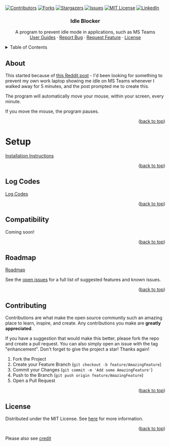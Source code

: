<!-- Improved compatibility of back to top link: See: https://github.com/othneildrew/Best-README-Template/pull/73 -->
<a id="readme-top"></a>
<!--
*** 
-->

<!-- PROJECT SHIELDS -->
<!--
*** I'm using markdown "reference style" links for readability.
*** Reference links are enclosed in brackets [ ] instead of parentheses ( ).
*** See the bottom of this document for the declaration of the reference variables
*** for contributors-url, forks-url, etc. This is an optional, concise syntax you may use.
*** https://www.markdownguide.org/basic-syntax/#reference-style-links
-->

[![Contributors][contributors-shield]][contributors-url]
[![Forks][forks-shield]][forks-url]
[![Stargazers][stars-shield]][stars-url]
[![Issues][issues-shield]][issues-url]
[![MIT License][license-shield]][license-url]
[![LinkedIn][linkedin-shield]][linkedin-url]

<div>
  <h3 align="center">Idle Blocker</h3>

  <p align="center">
    A  program to prevent idle mode in applications, such as MS Teams
    <br />
    <a href="https://nyxtryx.github.io/Mouse-Mover/guides/index">User Guides</a>
    ·
    <a href="https://nyxtryx.github.io/Mouse-Mover/guides/report-a-bug">Report Bug</a>
    ·
    <a href="https://nyxtryx.github.io/Mouse-Mover/guides/report-a-bug">Request Feature</a>
    ·
    <a href="https://nyxtryx.github.io/Mouse-Mover/mit-license">License</a>

  </p>
</div>

<details>
  <summary>Table of Contents</summary>
  <ol>
    <li><a href="#about">About</a></li>
    <li><a href="#setup">Setup</a></li>
    <li><a href='#log-codes'>Log Codes</a></li>
    <li><a href='#compatibility'>Compatibility</a></li>
    <li><a href="#roadmap">Roadmap</a></li>
    <li><a href="#contributing">Contributing</a></li>
    <li><a href="#license">License</a></li>
  </ol>
</details>

## About

This started because of [this Reddit post](https://www.reddit.com/r/workfromhome/comments/1cx7ayd/how_do_i_know_if_my_screen_time_is_monitored/) - I'd been looking for something to prevent my own work laptop showing me idle on MS Teams whenever I walked away for 5 minutes, and the post prompted me to create this.

The program will automatically move your mouse, within your screen, every minute.

If you move the mouse, the program pauses.

<p align="right">(<a href="#readme-top">back to top</a>)</p>

# Setup
[Installation Instructions](https://nyxtryx.github.io/Mouse-Mover/guides/index)

<p align="right">(<a href="#readme-top">back to top</a>)</p>

## Log Codes
[Log Codes](https://nyxtryx.github.io/Mouse-Mover/guides/log-codes)

<p align="right">(<a href="#readme-top">back to top</a>)</p>

## Compatibility
Coming soon!

<p align="right">(<a href="#readme-top">back to top</a>)</p>

## Roadmap
<!-- ❌   ✅  �-->
[Roadmap](https://nyxtryx.github.io/Mouse-Mover/guides/features)

See the [open issues](https://github.com/nyxtryx/Mouse-Mover/issues) for a full list of suggested features and known issues.

<p align="right">(<a href="#readme-top">back to top</a>)</p>

## Contributing

Contributions are what make the open source community such an amazing place to learn, inspire, and create. Any contributions you make are **greatly appreciated**.

If you have a suggestion that would make this better, please fork the repo and create a pull request. You can also simply open an issue with the tag "enhancement".
Don't forget to give the project a star! Thanks again!

1. Fork the Project
2. Create your Feature Branch (`git checkout -b feature/AmazingFeature`)
3. Commit your Changes (`git commit -m 'Add some AmazingFeature'`)
4. Push to the Branch (`git push origin feature/AmazingFeature`)
5. Open a Pull Request

<p align="right">(<a href="#readme-top">back to top</a>)</p>

<!-- LICENSE -->
## License

Distributed under the MIT License. See [here](https://nyxtryx.github.io/Mouse-Mover/mit-license) for more information.

<p align="right">(<a href="#readme-top">back to top</a>)</p>

Please also see [credit](https://nyxtryx.github.io/Mouse-Mover/credit.txt)

<!-- MARKDOWN LINKS -->
[contributors-shield]: https://img.shields.io/github/contributors/nyxtryx/Mouse-Mover.svg?style=for-the-badge
[contributors-url]: https://github.com/nyxtryx/Mouse-Mover/graphs/contributors
[forks-shield]: https://img.shields.io/github/forks/nyxtryx/Mouse-Mover.svg?style=for-the-badge
[forks-url]: https://github.com/nyxtryx/Mouse-Mover/network/members
[stars-shield]: https://img.shields.io/github/stars/nyxtryx/Mouse-Mover.svg?style=for-the-badge
[stars-url]: https://github.com/nyxtryx/Mouse-Mover/stargazers
[issues-shield]: https://img.shields.io/github/issues/nyxtryx/Mouse-Mover.svg?style=for-the-badge
[issues-url]: https://github.com/nyxtryx/Mouse-Mover/issues
[license-shield]: https://img.shields.io/github/license/nyxtryx/Mouse-Mover.svg?style=for-the-badge
[license-url]: https://github.com/nyxtryx/Mouse-Mover/blob/master/LICENSE.txt
[linkedin-shield]: https://img.shields.io/badge/-LinkedIn-black.svg?style=for-the-badge&logo=linkedin&colorB=555
[linkedin-url]: https://www.linkedin.com/in/dan-mcc/
[windows-cli-install-guide]: https://nyxtryx.github.io/Mouse-Mover/guides/windows-cli-install
[bug-reporting]: https://nyxtryx.github.io/Mouse-Mover/guides/report-a-bug
[setup]: https://nyxtryx.github.io/Mouse-Mover#setup